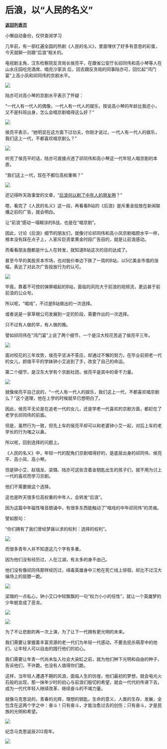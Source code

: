 # 后浪，以“人民的名义”

[**返回列表页**](/gzh/政事堂2019)

小懒自动备份，仅供查阅学习

几年前，有一部红遍全国的热剧《人民的名义》，里面埋伏了好多有意思的彩蛋，今天就聊一则跟“后浪”相关的。  

  

电视剧主角，汉东检察院反贪局长侯亮平，在跟省公安厅长祁同伟和高小琴等人在山水庄园吃完酒席、唱完沙家浜
后，回去跟反贪局的同事陆亦可，回忆起“鸿门宴”上高小凤和祁同伟的京剧水平。  

  

![](https://mmbiz.qpic.cn/mmbiz_png/rxhS23yu8cOh6JHyapCeOvGJss1EY8vIprSHTb6vXKOv6muA2PNqQ9eicUxFt3QrVwicKNwTZQ3WUFgcUNcXbhNw/640?wx_fmt=png)

  

陆亦可对高小琴的京剧水平表示了怀疑：

  

“一代人有一代人的偶像，一代人有一代人的娱乐，按说高小琴的年龄比我还小，又不是科班出身，怎么会唱京剧唱得这么好？”  

  

![](https://mmbiz.qpic.cn/mmbiz_png/rxhS23yu8cOh6JHyapCeOvGJss1EY8vIknMaIvWyB8SP8ppd0nhf6lfQuZZFfpxygJjer2hq8NfQqGG7g0xFYQ/640?wx_fmt=png)

  

侯亮平表示，“她明显在这方面下过功夫，你刚才说过，一代人有一代人的娱乐，我们这上一代，不都喜欢唱京剧么？”

  

![](https://mmbiz.qpic.cn/mmbiz_png/rxhS23yu8cOh6JHyapCeOvGJss1EY8vIwctLL2TNdysiaY66AmCkA3PfFVAPhCibbmEXlmUHR8FkKXANvd4InkgA/640?wx_fmt=png)

  

听完了侯亮平的话，陆亦可直接点透了祁同伟和高小琴这一代年轻人唱京剧的本质，

  

“我们这上一代，现在不都位高权重嘛？”

  

![](https://mmbiz.qpic.cn/mmbiz_png/rxhS23yu8cOh6JHyapCeOvGJss1EY8vIOVawKBhiad1WPJwJd1J7E9kT4BZe7eaanYaehcgGGsH0AbcJiciaPhuXw/640?wx_fmt=png)

  

还记得昨天政事堂的文章，“[后浪何以刷了中年人的朋友圈](http://mp.weixin.qq.com/s?__biz=MzAwMzU1ODAwOQ==&mid=2650334681&idx=1&sn=b23c87c15adf047cf74c8b855eb3454b&chksm=83351acfb44293d99ddd8dc4863d013d4c88edfcb9cb97b0ef139f390d5d02ea1056bae014a4&scene=21#wechat_redirect)？”

  

嗯，看完了《人民的名义》这一段，再看看B站的《后浪》是斥重金投放在新闻联播之前的广告，就会明白。

  

让“前浪”感动一塌糊涂的B战，也是在“唱京剧”。

  

因此，讨论《后浪》细节的朋友们，就像讨论祁同伟和高小凤京剧唱腔水平一样，根本没有踩在点子上，人家斥巨资拿黄金时段广告目的，就是让前浪感动。

  

而看看朋友圈都是什么人在转发，就知道B站这次的目的达成了。

  

甚至今早的美股资本市场，也对股价单边下跌了一周的B站，以5亿美金市值的涨幅，表达了对此次广告投放行为的认可。

  

![](https://mmbiz.qpic.cn/mmbiz_png/rxhS23yu8cOh6JHyapCeOvGJss1EY8vIB2iclibyqcf7WkTxTghNPwlg3WEoMcB4Hial67QcBVf3umNC54wFKtdicg/640?wx_fmt=png)

  

毕竟，靠着不可控的弹屏崛起的B站，面临的风险大于前浪的视频流，更远甚于前前浪的公众号。  

  

所以呢，“唱戏”，不过是B站做出的一次选择。

  

或者说是一家草根公司发展到一定的阶段，需要作出的一次选择。

  

只不过有人做的早，有人做的晚。

  

譬如祁同伟在“鸿门宴”上说了两个细节，一个是汉大校花苦追了侯亮平三年。

  

![](https://mmbiz.qpic.cn/mmbiz_png/rxhS23yu8cOh6JHyapCeOvGJss1EY8vIZbU0YxCoSTz56pUZfvIAUHicU846aBn6t1EUib9bTxB5x67CID3gx4kg/640?wx_fmt=png)

  

面对校花的三年攻势，侯亮平坚决不答应，却通过不懈的努力，在毕业前把老一代的女儿，颜值平平的学妹钟小艾追到了手，改变了自己的命运。

  

第二个细节，是汉东大学有个京剧社团，侯亮平是其中的骨干力量。

  

![](https://mmbiz.qpic.cn/mmbiz_png/rxhS23yu8cOh6JHyapCeOvGJss1EY8vIJvGtT3EibzHUe9lpY7O3ibUkkXtMftMLZzskISjvCRND5a7Pl7C0YhKQ/640?wx_fmt=png)

  

就像侯亮平自己说的，“一代人有一代人的娱乐，我们这上一代，不都喜欢唱京剧么？”这个道理，他在上学的时候就早已想明白了。

  

因此，侯亮平无论是在追老一代的女儿，还是学老一代喜欢的京剧方面，都赶在了老学长祁同伟的前面。

  

但是，虽然行为一致，但先上车的侯亮平却可以和老婆钟小艾一起，对后上车的老学长的行为嗤之以鼻。

  

所以呢，回到选择的问题上。

  

《人民的名义》中，年轻一代的配角们京剧唱得好的，是底层出身的祁同伟、侯亮平、高小凤、高小琴。

  

但是钟小艾、赵瑞龙、梁璐、陆亦可这些含着金钥匙出生的孩子们，就不用为讨上一代的喜欢而学习京剧。

  

他们不需要做这个选择。  

  

这也是昨天很多位高权重的中年人，会转发“后浪”。

  

因为这篇中年磁性嗓音朗诵中，有很多东西能触动了“唱戏的中年祁同伟”的灵魂。

  

譬如那句：

  

“你们拥有了我们曾经梦寐以求的权利：选择的权利”。

  

![](https://mmbiz.qpic.cn/mmbiz_png/rxhS23yu8cOh6JHyapCeOvGJss1EY8vIiaichdoIcsrBxA2me1ib1Yg2QPO55LARJLkgEQyLQVv5UaokpC9BLpZiaw/640?wx_fmt=png)

  

而很多青年人并不知道这几个字有多重。

  

因为他们没有经历过，人在江湖，有太多的身不由己。

  

他们没有像祁同伟那样经历过，缉毒英雄身中三枪在死亡线上徘徊，却比不过汉大操场上的屈膝一跪。

  

![](https://mmbiz.qpic.cn/mmbiz_jpg/rxhS23yu8cOh6JHyapCeOvGJss1EY8vIkY5Y8tLOgjSw2Wac2HKmIBKSC2ZBIibSBXibicQhhFWwy2MS4G6qPNib0Q/640?wx_fmt=jpeg)

  

梁璐的一点私心，钟小艾口中轻飘飘的一句“权力小小的任性”，就让一个英雄梦的少年蜕变成了恶龙。  

  

![](https://mmbiz.qpic.cn/mmbiz_png/rxhS23yu8cOh6JHyapCeOvGJss1EY8vIz9l3W7OY5ibZ2ReGBTa37qDGZX3O79saMdNZSqSGZ3DiacPD2hQWRCyA/640?wx_fmt=png)

![](https://mmbiz.qpic.cn/mmbiz_jpg/rxhS23yu8cOh6JHyapCeOvGJss1EY8vIibnVR9XGMOfzRKBAiarNPY6OSV6bjNPsAfeMQFOIaO4h9wShPX2WN6aw/640?wx_fmt=jpeg)

  

为了不让悲剧的再一次上演，为了让下一代拥有更光明的未来。  

  

我们需要让掌握着丰富资源的老一代们为年轻一代感动，不要去扼杀萌芽中的他们，让年轻人可以自由的践行他们的初心。

  

我们需要让年青一代尚未坠入社会大染缸之前，就为他们种下光明和自由的种子，告诉他们，不许跪，也没有人值得你们跪。

  

这样，当年轻人遭遇不期的风浪，面临人生的彷徨，他们最初的梦想，就会电光火石般的出现，那一抹年少时的初心与前浪们殷切的希望，就会一代代的传递下去，成为一代代年轻人继续改革、继续奋斗的不竭力量。

  

就像马克思说的，青春的光辉，理想的钥匙，生命的意义，人类的生存、发展，全包含在这两个字之中：奋斗！只有奋斗，才能治愈过去的创伤；只有奋斗，才是民族的光明和希望。

  

![](https://mmbiz.qpic.cn/mmbiz_jpg/rxhS23yu8cPp0iaKAfe0ZsWfgGcY72o9Nror8TicrtnlDsqzY7y4Kum4fM3X0FMEGlbvm9HvZUiaETSnLt4DHNLbQ/640?wx_fmt=jpeg)

  

纪念马克思诞辰202周年。

  

![](https://mmbiz.qpic.cn/mmbiz_jpg/rxhS23yu8cOh6JHyapCeOvGJss1EY8vIfaf8ibqtwKBmwkozBslp9gHGs62aWpFzhIy9dwHjpffIBdYprMMueiag/640?wx_fmt=jpeg)

